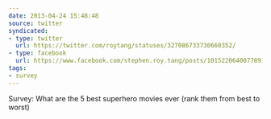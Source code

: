 ```yaml
---
date: 2013-04-24 15:48:48
source: twitter
syndicated:
- type: twitter
  url: https://twitter.com/roytang/statuses/327086733730660352/
- type: facebook
  url: https://www.facebook.com/stephen.roy.tang/posts/10152206400778912
tags:
- survey
---
```


Survey: What are the 5 best superhero movies ever (rank them from best to worst)
